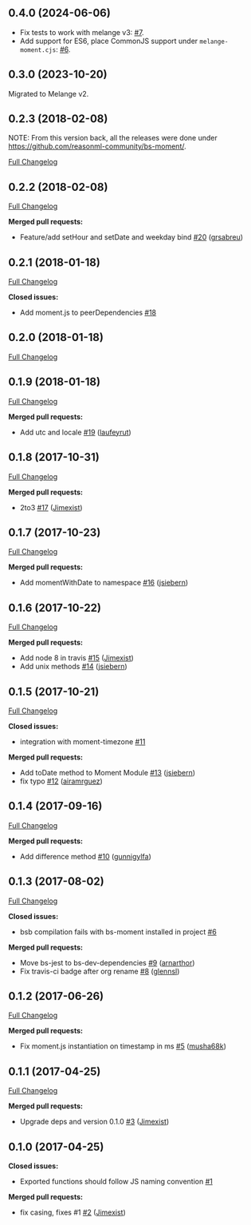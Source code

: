 ## 0.4.0 (2024-06-06)

- Fix tests to work with melange v3: [#7](https://github.com/ahrefs/melange-moment/pull/7/).
- Add support for ES6, place CommonJS support under `melange-moment.cjs`: [#6](https://github.com/ahrefs/melange-moment/pull/6).

## 0.3.0 (2023-10-20)

Migrated to Melange v2.

## 0.2.3 (2018-02-08)
NOTE: From this version back, all the releases were done under https://github.com/reasonml-community/bs-moment/.

[Full Changelog](https://github.com/reasonml-community/bs-moment/compare/v0.2.2...v0.2.3)

## 0.2.2 (2018-02-08)
[Full Changelog](https://github.com/reasonml-community/bs-moment/compare/v0.2.1...v0.2.2)

**Merged pull requests:**

- Feature/add setHour and setDate and weekday bind [\#20](https://github.com/reasonml-community/bs-moment/pull/20) ([grsabreu](https://github.com/grsabreu))

## 0.2.1 (2018-01-18)
[Full Changelog](https://github.com/reasonml-community/bs-moment/compare/v0.2.0...v0.2.1)

**Closed issues:**

- Add moment.js to peerDependencies [\#18](https://github.com/reasonml-community/bs-moment/issues/18)

## 0.2.0 (2018-01-18)
[Full Changelog](https://github.com/reasonml-community/bs-moment/compare/v0.1.9...v0.2.0)

## 0.1.9 (2018-01-18)
[Full Changelog](https://github.com/reasonml-community/bs-moment/compare/v0.1.8...v0.1.9)

**Merged pull requests:**

- Add utc and locale  [\#19](https://github.com/reasonml-community/bs-moment/pull/19) ([laufeyrut](https://github.com/laufeyrut))

## 0.1.8 (2017-10-31)
[Full Changelog](https://github.com/reasonml-community/bs-moment/compare/v0.1.7...v0.1.8)

**Merged pull requests:**

- 2to3 [\#17](https://github.com/reasonml-community/bs-moment/pull/17) ([Jimexist](https://github.com/Jimexist))

## 0.1.7 (2017-10-23)
[Full Changelog](https://github.com/reasonml-community/bs-moment/compare/v0.1.6...v0.1.7)

**Merged pull requests:**

- Add momentWithDate to namespace [\#16](https://github.com/reasonml-community/bs-moment/pull/16) ([jsiebern](https://github.com/jsiebern))

## 0.1.6 (2017-10-22)
[Full Changelog](https://github.com/reasonml-community/bs-moment/compare/v0.1.5...v0.1.6)

**Merged pull requests:**

- Add node 8 in travis [\#15](https://github.com/reasonml-community/bs-moment/pull/15) ([Jimexist](https://github.com/Jimexist))
- Add unix methods [\#14](https://github.com/reasonml-community/bs-moment/pull/14) ([jsiebern](https://github.com/jsiebern))

## 0.1.5 (2017-10-21)
[Full Changelog](https://github.com/reasonml-community/bs-moment/compare/v0.1.4...v0.1.5)

**Closed issues:**

- integration with moment-timezone [\#11](https://github.com/reasonml-community/bs-moment/issues/11)

**Merged pull requests:**

- Add toDate method to Moment Module [\#13](https://github.com/reasonml-community/bs-moment/pull/13) ([jsiebern](https://github.com/jsiebern))
- fix typo [\#12](https://github.com/reasonml-community/bs-moment/pull/12) ([airamrguez](https://github.com/airamrguez))

## 0.1.4 (2017-09-16)
[Full Changelog](https://github.com/reasonml-community/bs-moment/compare/v0.1.3...v0.1.4)

**Merged pull requests:**

- Add difference method [\#10](https://github.com/reasonml-community/bs-moment/pull/10) ([gunnigylfa](https://github.com/gunnigylfa))

## 0.1.3 (2017-08-02)
[Full Changelog](https://github.com/reasonml-community/bs-moment/compare/v0.1.2...v0.1.3)

**Closed issues:**

- bsb compilation fails with bs-moment installed in project [\#6](https://github.com/reasonml-community/bs-moment/issues/6)

**Merged pull requests:**

- Move bs-jest to bs-dev-dependencies [\#9](https://github.com/reasonml-community/bs-moment/pull/9) ([arnarthor](https://github.com/arnarthor))
- Fix travis-ci badge after org rename [\#8](https://github.com/reasonml-community/bs-moment/pull/8) ([glennsl](https://github.com/glennsl))

## 0.1.2 (2017-06-26)
[Full Changelog](https://github.com/reasonml-community/bs-moment/compare/v0.1.1...v0.1.2)

**Merged pull requests:**

- Fix moment.js instantiation on timestamp in ms [\#5](https://github.com/reasonml-community/bs-moment/pull/5) ([musha68k](https://github.com/musha68k))

## 0.1.1 (2017-04-25)
[Full Changelog](https://github.com/reasonml-community/bs-moment/compare/v0.1.0...v0.1.1)

**Merged pull requests:**

- Upgrade deps and version 0.1.0 [\#3](https://github.com/reasonml-community/bs-moment/pull/3) ([Jimexist](https://github.com/Jimexist))

## 0.1.0 (2017-04-25)
**Closed issues:**

- Exported functions should follow JS naming convention [\#1](https://github.com/reasonml-community/bs-moment/issues/1)

**Merged pull requests:**

- fix casing, fixes \#1 [\#2](https://github.com/reasonml-community/bs-moment/pull/2) ([Jimexist](https://github.com/Jimexist))

